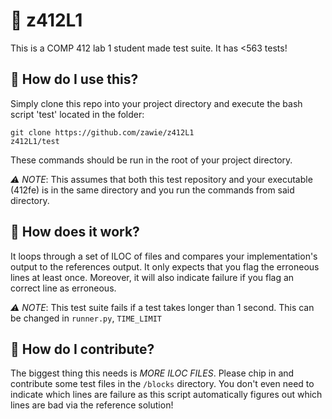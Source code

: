 # 🥯 z412L1
This is a COMP 412 lab 1 student made test suite. It has <563 tests!

## 🚀 How do I use this?
Simply clone this repo into your project directory and execute the bash script 'test' located in the folder:
```
git clone https://github.com/zawie/z412L1
z412L1/test
```
These commands should be run in the root of your project directory.

*⚠️ NOTE*: This assumes that both this test repository and your executable (412fe) is in the same directory and you run the commands from said directory.

## 🤖 How does it work?
It loops through a set of ILOC of files and compares your implementation's output to the references output. 
It only expects that you flag the erroneous lines at least once.
Moreover, it will also indicate failure if you flag an correct line as erroneous.

*⚠️ NOTE*: This test suite fails if a test takes longer than 1 second. This can be changed in `runner.py`, `TIME_LIMIT`

## 🧱 How do I contribute?
The biggest thing this needs is *MORE ILOC FILES*. Please chip in and contribute some test files in the `/blocks` directory. 
You don't even need to indicate which lines are failure as this script automatically figures out which lines are bad via the reference solution!
